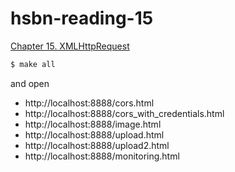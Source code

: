 # hsbn-reading-15

[Chapter 15. XMLHttpRequest](http://chimera.labs.oreilly.com/books/1230000000545/ch15.html)

```bash
$ make all
```

and open

* http://localhost:8888/cors.html
* http://localhost:8888/cors_with_credentials.html
* http://localhost:8888/image.html
* http://localhost:8888/upload.html
* http://localhost:8888/upload2.html
* http://localhost:8888/monitoring.html
